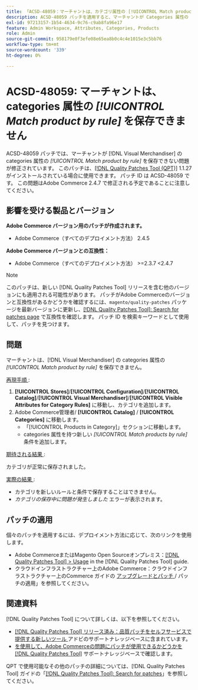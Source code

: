 ```yaml
---
title: 「ACSD-48059：マーチャントは、カテゴリ属性の [!UICONTROL Match product by rule] を保存できない。」
description: ACSD-48059 パッチを適用すると、マーチャントが Categories 属性の [!UICONTROL Match product by rule] を保存できないAdobe Commerceの問題が修正されます。
exl-id: 97213157-1b54-4634-9c76-c9ab8fa96e17
feature: Admin Workspace, Attributes, Categories, Products
role: Admin
source-git-commit: 958179e0f3efe08e65ea8b0c4c4e1015e3c5bb76
workflow-type: tm+mt
source-wordcount: '339'
ht-degree: 0%

---
```


# ACSD-48059: マーチャントは、categories 属性の *[!UICONTROL Match product by rule]* を保存できません

ACSD-48059 パッチでは、マーチャントが [!DNL Visual Merchandiser] の categories 属性の *[!UICONTROL Match product by rule]* を保存できない問題が修正されています。 このパッチは、[[!DNL Quality Patches Tool (QPT)]](/help/announcements/adobe-commerce-announcements/magento-quality-patches-released-new-tool-to-self-serve-quality-patches.md) 1.1.27 がインストールされている場合に使用できます。 パッチ ID は ACSD-48059 です。 この問題はAdobe Commerce 2.4.7 で修正される予定であることに注意してください。

## 影響を受ける製品とバージョン

**Adobe Commerce バージョン用のパッチが作成されます。**

* Adobe Commerce（すべてのデプロイメント方法） 2.4.5

**Adobe Commerce バージョンとの互換性：**

* Adobe Commerce（すべてのデプロイメント方法） >=2.3.7 &lt;2.4.7

>[!NOTE]
>
>このパッチは、新しい [!DNL Quality Patches Tool] リリースを含む他のバージョンにも適用される可能性があります。 パッチがAdobe Commerceのバージョンと互換性があるかどうかを確認するには、`magento/quality-patches` パッケージを最新バージョンに更新し、[[!DNL Quality Patches Tool]: Search for patches page](https://experienceleague.adobe.com/tools/commerce-quality-patches/index.html) で互換性を確認します。 パッチ ID を検索キーワードとして使用して、パッチを見つけます。

## 問題

マーチャントは、[!DNL Visual Merchandiser] の categories 属性の *[!UICONTROL Match product by rule]* を保存できません。

<u> 再現手順 </u>:

1. **[!UICONTROL Stores]**/**[!UICONTROL Configuration]**/**[!UICONTROL Catalog]**/**[!UICONTROL Visual Merchandiser]**/**[!UICONTROL Visible Attributes for Category Rules]** に移動し、カテゴリを追加します。
1. Adobe Commerce管理者/ **[!UICONTROL Catalog]** / **[!UICONTROL Categories]** に移動します。
   * 「[!UICONTROL Products in Category]」セクションに移動します。
   * categories 属性を持つ新しい *[!UICONTROL Match products by rule]* 条件を追加します。

<u> 期待される結果 </u>:

カテゴリが正常に保存されました。

<u> 実際の結果 </u>:

* カテゴリを新しいルールと条件で保存することはできません。
* *カテゴリの保存中に問題が発生しました* エラーが表示されます。

## パッチの適用

個々のパッチを適用するには、デプロイメント方法に応じて、次のリンクを使用します。

* Adobe CommerceまたはMagento Open Sourceオンプレミス：[[!DNL Quality Patches Tool] > Usage](https://experienceleague.adobe.com/docs/commerce-operations/tools/quality-patches-tool/usage.html) in the [!DNL Quality Patches Tool] guide.
* クラウドインフラストラクチャー上のAdobe Commerce：クラウドインフラストラクチャー上のCommerce ガイドの [ アップグレードとパッチ ](https://experienceleague.adobe.com/docs/commerce-cloud-service/user-guide/develop/upgrade/apply-patches.html)/ パッチの適用」を参照してください。

## 関連資料

[!DNL Quality Patches Tool] について詳しくは、以下を参照してください。

* [[!DNL Quality Patches Tool]  リリース済み：品質パッチをセルフサービスで提供する新しいツール ](/help/announcements/adobe-commerce-announcements/magento-quality-patches-released-new-tool-to-self-serve-quality-patches.md) アドビのサポートナレッジベースに含まれています。
* [ を使用して、Adobe Commerceの問題にパッチが使用できるかどうかを  [!DNL Quality Patches Tool]](/help/support-tools/patches-available-in-qpt-tool/check-patch-for-magento-issue-with-magento-quality-patches.md) サポートナレッジベースで確認します。

QPT で使用可能なその他のパッチの詳細については、[!DNL Quality Patches Tool] ガイドの「[[!DNL Quality Patches Tool]: Search for patches](https://experienceleague.adobe.com/tools/commerce-quality-patches/index.html)」を参照してください。
